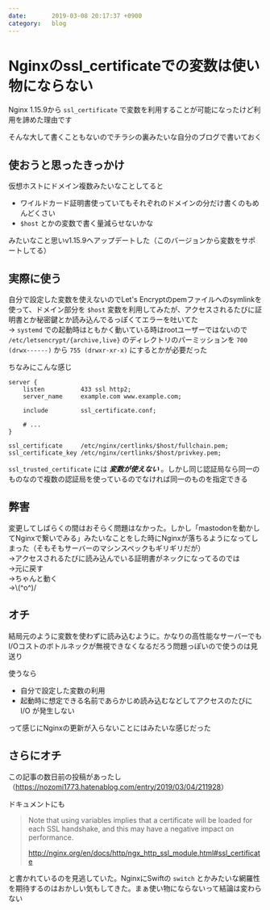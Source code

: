 ```yaml
---
date:       2019-03-08 20:17:37 +0900
category:   blog
---
```


# Nginxのssl_certificateでの変数は使い物にならない

Nginx 1.15.9から `ssl_certificate` で変数を利用することが可能になったけど利用を諦めた理由です

<!--more-->

そんな大して書くこともないのでチラシの裏みたいな自分のブログで書いておく


## 使おうと思ったきっかけ
仮想ホストにドメイン複数みたいなことしてると

- ワイルドカード証明書使っていてもそれぞれのドメインの分だけ書くのもめんどくさい
- `$host` とかの変数で書く量減らせないかな

みたいなこと思いv1.15.9へアップデートした（このバージョンから変数をサポートしてる）


## 実際に使う
自分で設定した変数を使えないのでLet's Encryptのpemファイルへのsymlinkを使って、ドメイン部分を `$host` 変数を利用してみたが、アクセスされるたびに証明書とか秘密鍵とか読み込んでるっぽくてエラーを吐いてた  
→ `systemd` での起動時はともかく動いている時はrootユーザーではないので `/etc/letsencrypt/{archive,live}` のディレクトリのパーミッションを `700 (drwx------)` から `755 (drwxr-xr-x)` にするとかが必要だった

ちなみにこんな感じ

```nginx
server {
    listen          433 ssl http2;
    server_name     example.com www.example.com;

    include         ssl_certificate.conf;

    # ...
}
```
```nginx
ssl_certificate     /etc/nginx/certlinks/$host/fullchain.pem;
ssl_certificate_key /etc/nginx/certlinks/$host/privkey.pem;
```

`ssl_trusted_certificate` には ***変数が使えない*** 。しかし同じ認証局なら同一のものなので複数の認証局を使っているのでなければ同一のものを指定できる


## 弊害
変更してしばらくの間はおそらく問題はなかった。しかし「mastodonを動かしてNginxで繋いでみる」みたいなことをした時にNginxが落ちるようになってしまった（そもそもサーバーのマシンスペックもギリギリだが）  
→アクセスされるたびに読み込んでいる証明書がネックになってるのでは  
→元に戻す  
→ちゃんと動く  
→\\(^o^)/


## オチ
結局元のように変数を使わずに読み込むように。かなりの高性能なサーバーでもI/Oコストのボトルネックが無視できなくなるだろう問題っぽいので使うのは見送り

使うなら

- 自分で設定した変数の利用
- 起動時に想定できる名前であらかじめ読み込むなどしてアクセスのたびに I/O が発生しない

って感じにNginxの更新が入らないことにはみたいな感じだった


## さらにオチ
この記事の数日前の投稿があったし（<https://nozomi1773.hatenablog.com/entry/2019/03/04/211928>）

ドキュメントにも
> Note that using variables implies that a certificate will be loaded for each SSL handshake, and this may have a negative impact on performance.
>
> <http://nginx.org/en/docs/http/ngx_http_ssl_module.html#ssl_certificate>

と書かれているのを見逃していた。NginxにSwiftの `switch` とかみたいな網羅性を期待するのはおかしい気もしてきた。まぁ使い物にならないって結論は変わらない
